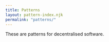 ```yaml
---
title: Patterns
layout: pattern-index.njk
permalink: "patterns/"
---
```


These are patterns for decentralised software.
